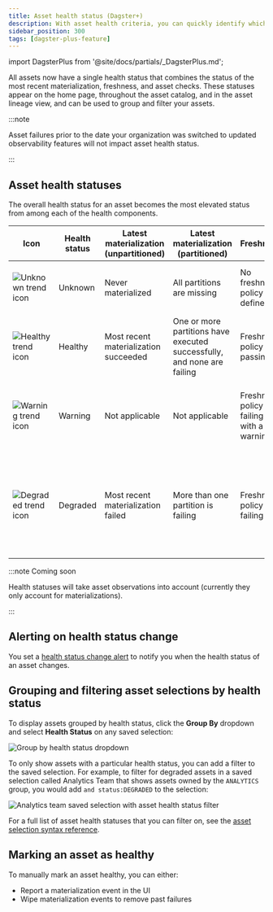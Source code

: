 ```yaml
---
title: Asset health status (Dagster+)
description: With asset health criteria, you can quickly identify which datasets are performing well and which need attention in Dagster+.
sidebar_position: 300
tags: [dagster-plus-feature]
---
```


import DagsterPlus from '@site/docs/partials/\_DagsterPlus.md';

<DagsterPlus />

All assets now have a single health status that combines the status of the most recent materialization, freshness, and asset checks. These statuses appear on the home page, throughout the asset catalog, and in the asset lineage view, and can be used to group and filter your assets.

:::note

Asset failures prior to the date your organization was switched to updated observability features will not impact asset health status.

:::

## Asset health statuses

The overall health status for an asset becomes the most elevated status from among each of the health components.

| Icon                                                               | Health status | Latest materialization (unpartitioned) | Latest materialization (partitioned)                                    | Freshness                                  | Asset checks                                                            |
| ------------------------------------------------------------------ | ------------- | -------------------------------------- | ----------------------------------------------------------------------- | ------------------------------------------ | ----------------------------------------------------------------------- |
| ![Unknown trend icon](/images/guides/observe/status.svg)           | Unknown       | Never materialized                     | All partitions are missing                                              | No freshness policy defined                | No asset checks defined or executed                                     |
| ![Healthy trend icon](/images/guides/observe/successful_trend.svg) | Healthy       | Most recent materialization succeeded  | One or more partitions have executed successfully, and none are failing | Freshness policy is passing                | All asset checks that have executed are passing                         |
| ![Warning trend icon](/images/guides/observe/warning_trend.svg)    | Warning       | Not applicable                         | Not applicable                                                          | Freshness policy is failing with a warning | Some asset checks are failing with a warning                            |
| ![Degraded trend icon](/images/guides/observe/failure_trend.svg)   | Degraded      | Most recent materialization failed     | More than one partition is failing                                      | Freshness policy is failing                | Some asset checks are failing, or had an error on most recent execution |

:::note Coming soon

Health statuses will take asset observations into account (currently they only account for materializations).

:::

## Alerting on health status change

You set a [health status change alert](/guides/observe/alerts/creating-alerts) to notify you when the health status of an asset changes.

## Grouping and filtering asset selections by health status

To display assets grouped by health status, click the **Group By** dropdown and select **Health Status** on any saved selection:

![Group by health status dropdown](/images/guides/observe/group-by-health-status.png)

To only show assets with a particular health status, you can add a filter to the saved selection. For example, to filter for degraded assets in a saved selection called Analytics Team that shows assets owned by the `ANALYTICS` group, you would add `and status:DEGRADED` to the selection:

![Analytics team saved selection with asset health status filter](/images/guides/observe/filter-degraded-status-assets.png)

For a full list of asset health statuses that you can filter on, see the [asset selection syntax reference](/guides/build/assets/asset-selection-syntax/reference#filters).

## Marking an asset as healthy

To manually mark an asset healthy, you can either:

- Report a materialization event in the UI
- Wipe materialization events to remove past failures
